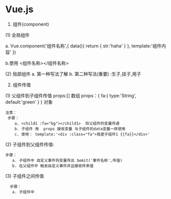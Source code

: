 # Vue.js

1. 组件(component)

(1) 全局组件

 a.  Vue.component('组件名称',{
       data(){
           return {
               str:'haha'
           }
       },
       template:'组件内容'
   })

b.使用
   <组件名称></组件名称>

(2) 局部组件
  a. 第一种写法了解
  b. 第二种写法(重要) :生子,挂子,用子


2. 组件传值

 (1) 父组件到子组件传值
    props:[] 数组
    props：{
        fa:{
            type:'String',
            default:'green'
        }
    } 对象

    注意：
     步骤：
        a. <child1 :fa="bg"></child1>  将父组件的变量传递
        b. 子组件 用  props 接收变量 与子组件的data变量一样使用
        c. 使用： template:'<div :class="fa">我是子组件1 {{fa}}</div>'

 (2) 子组件到父组件传值:

    步骤：
       a. 子组件中 自定义事件将变量传出 $emit('事件名称',传值) 
       b. 在父组件中 触发自定义事件并且接收传来值
    
 (3) 子组件之间传值
 
      步骤：
       a. 子组件中
